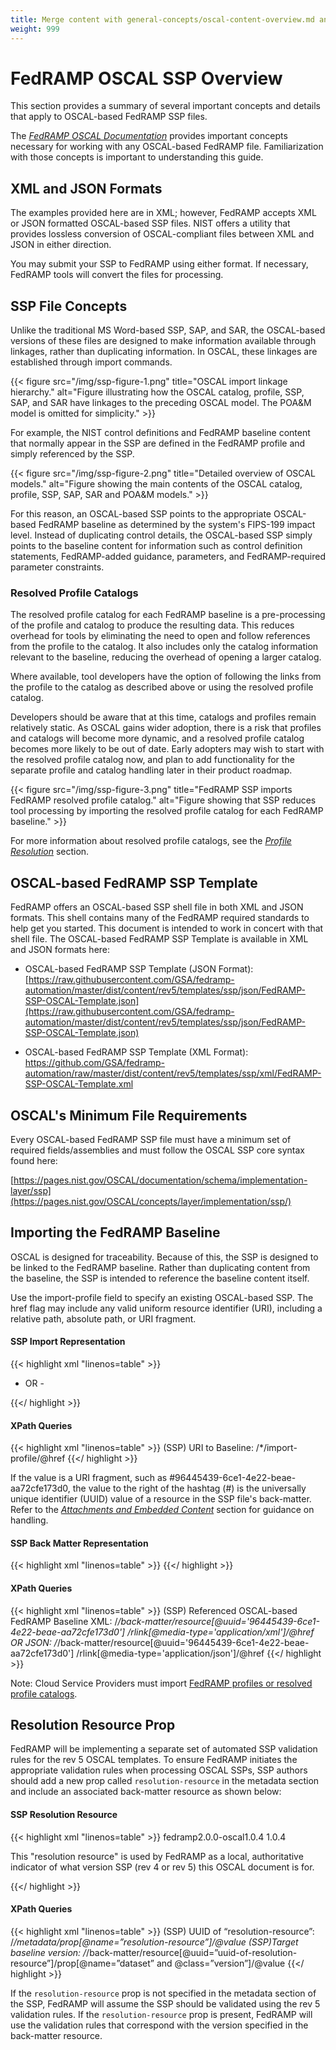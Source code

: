 ```yaml
---
title: Merge content with general-concepts/oscal-content-overview.md and ssp/overview-general.md
weight: 999
---
```



# FedRAMP OSCAL SSP Overview

This section provides a summary of several important concepts and details that apply to OSCAL-based FedRAMP SSP files.

The [*FedRAMP OSCAL Documentation*](/documentation) provides important concepts necessary for working with any OSCAL-based FedRAMP file. Familiarization with those concepts is important to understanding this guide.

## XML and JSON Formats

The examples provided here are in XML; however, FedRAMP accepts XML or JSON formatted OSCAL-based SSP files. NIST offers a utility that provides lossless conversion of OSCAL-compliant files between XML and JSON in either direction.

You may submit your SSP to FedRAMP using either format. If necessary, FedRAMP tools will convert the files for processing.

## SSP File Concepts

Unlike the traditional MS Word-based SSP, SAP, and SAR, the OSCAL-based versions of these files are designed to make information available through linkages, rather than duplicating information. In OSCAL, these linkages are established through import commands.

{{< figure src="/img/ssp-figure-1.png" title="OSCAL import linkage hierarchy." alt="Figure illustrating how the OSCAL catalog, profile, SSP, SAP, and SAR have linkages to the preceding OSCAL model. The POA&M model is omitted for simplicity." >}}

For example, the NIST control definitions and FedRAMP baseline content that normally appear in the SSP are defined in the FedRAMP profile and simply referenced by the SSP.

{{< figure src="/img/ssp-figure-2.png" title="Detailed overview of OSCAL models." alt="Figure showing the main contents of the OSCAL catalog, profile, SSP, SAP, SAR and POA&M models." >}}

For this reason, an OSCAL-based SSP points to the appropriate
OSCAL-based FedRAMP baseline as determined by the system's FIPS-199 impact level. Instead of duplicating control details, the OSCAL-based SSP simply points to the baseline content for information such as control definition statements, FedRAMP-added guidance, parameters, and FedRAMP-required parameter constraints.

### Resolved Profile Catalogs

The resolved profile catalog for each FedRAMP baseline is a pre-processing of the profile and catalog to produce the resulting data. This reduces overhead for tools by eliminating the need to open and follow references from the profile to the catalog. It also includes only the catalog information relevant to the baseline, reducing the overhead of opening a larger catalog.

Where available, tool developers have the option of following the links from the profile to the catalog as described above or using the resolved profile catalog.

Developers should be aware that at this time, catalogs and profiles remain relatively static. As OSCAL gains wider adoption, there is a risk that profiles and catalogs will become more dynamic, and a resolved profile catalog becomes more likely to be out of date. Early adopters may wish to start with the resolved profile catalog now, and plan to add functionality for the separate profile and catalog handling later in their product roadmap.

{{< figure src="/img/ssp-figure-3.png" title="FedRAMP SSP imports FedRAMP resolved profile catalog." alt="Figure showing that SSP reduces tool processing by importing the  resolved profile catalog for each FedRAMP baseline." >}}

For more information about resolved profile catalogs, see the [*Profile Resolution*](/documentation/general-concepts/profile-resolution/) section.

## OSCAL-based FedRAMP SSP Template

FedRAMP offers an OSCAL-based SSP shell file in both XML and JSON formats. This shell contains many of the FedRAMP required standards to help get you started. This document is intended to work in concert with that shell file. The OSCAL-based FedRAMP SSP Template is available in XML and JSON formats here:

-   OSCAL-based FedRAMP SSP Template (JSON Format):\
    [https://raw.githubusercontent.com/GSA/fedramp-automation/master/dist/content/rev5/templates/ssp/json/FedRAMP-SSP-OSCAL-Template.json](https://raw.githubusercontent.com/GSA/fedramp-automation/master/dist/content/rev5/templates/ssp/json/FedRAMP-SSP-OSCAL-Template.json)

-   OSCAL-based FedRAMP SSP Template (XML Format):\
    <https://github.com/GSA/fedramp-automation/raw/master/dist/content/rev5/templates/ssp/xml/FedRAMP-SSP-OSCAL-Template.xml>

## OSCAL's Minimum File Requirements

Every OSCAL-based FedRAMP SSP file must have a minimum set of required
fields/assemblies and must follow the OSCAL SSP core syntax found here:

[https://pages.nist.gov/OSCAL/documentation/schema/implementation-layer/ssp](https://pages.nist.gov/OSCAL/concepts/layer/implementation/ssp/)

## Importing the FedRAMP Baseline

OSCAL is designed for traceability. Because of this, the SSP is designed
to be linked to the FedRAMP baseline. Rather than duplicating content
from the baseline, the SSP is intended to reference the baseline content
itself.

Use the import-profile field to specify an existing OSCAL-based SSP. The
href flag may include any valid uniform resource identifier (URI),
including a relative path, absolute path, or URI fragment.

#### SSP Import Representation
{{< highlight xml "linenos=table" >}}
   <import-profile href="path/to/profile.xml" />

- OR -
   
   <import-profile href="#[uuid-value]" />

{{</ highlight >}}

#### XPath Queries
{{< highlight xml "linenos=table" >}}
  (SSP) URI to Baseline:
    /*/import-profile/@href
{{</ highlight >}}

If the value is a URI fragment, such as
#96445439-6ce1-4e22-beae-aa72cfe173d0, the value to the right of the
hashtag (#) is the universally unique identifier (UUID) value of a
resource in the SSP file's back-matter. Refer to the [*Attachments and Embedded Content*](/documentation/general-concepts/4-expressing-common-fedramp-template-elements-in-oscal/#attachments-and-embedded-content) section for guidance on handling.

#### SSP Back Matter Representation
{{< highlight xml "linenos=table" >}}
    <back-matter>
      <resource uuid="96445439-6ce1-4e22-beae-aa72cfe173d0">
          <title>FedRAMP Moderate Baseline</title>
          <prop name="type" value="baseline" />
          <!-- Specify the XML or JSON file location. Only one required. -->
          <rlink media-type="application/xml" href="./profile.xml" />
          <rlink media-type="application/json" href="./profile.json" />
      </resource>
  </back-matter>
{{</ highlight >}}

#### XPath Queries
{{< highlight xml "linenos=table" >}}
  (SSP) Referenced OSCAL-based FedRAMP Baseline XML: 
    /*/back-matter/resource[@uuid='96445439-6ce1-4e22-beae-aa72cfe173d0'] /rlink[@media-type='application/xml']/@href
  OR JSON:
    /*/back-matter/resource[@uuid='96445439-6ce1-4e22-beae-aa72cfe173d0'] /rlink[@media-type='application/json']/@href
{{</ highlight >}}

Note: Cloud Service Providers must import [FedRAMP profiles or resolved profile catalogs](https://github.com/GSA/fedramp-automation/tree/master/dist/content/rev5/baselines).

## Resolution Resource Prop

FedRAMP will be implementing a separate set of automated SSP validation rules for the rev 5 OSCAL templates. To ensure FedRAMP initiates the appropriate validation rules when processing OSCAL SSPs, SSP authors should add a new prop called `resolution-resource` in the metadata section and include an associated back-matter resource as shown below:

#### SSP Resolution Resource
{{< highlight xml "linenos=table" >}}
  <system-security-plan>
    <metadata>
        <title>FedRAMP System Security Plan (SSP)</title>
        <!-- cut -->
        <version>fedramp2.0.0-oscal1.0.4</version>
        <oscal-version>1.0.4</oscal-version>
        <revisions>
          <revision>
              <!-- cut -->
          </revision>
        </revisions>
        <!-- New rev 5 prop -->
        <prop ns="http://fedramp.gov/ns/oscal" name="resolution-resource"
          value="ace2963d-ecb4-4be5-bdd0-1f6fd7610f41" />
    </metadata>
    <!-- cut -->
    <back-matter>
        <resource uuid="ace2963d-ecb4-4be5-bdd0-1f6fd7610f41">
          <title>Resolution Resource</title>
          <prop name="dataset" class="collection" value="Special Publication"/>
          <prop name="dataset" class="name" value="800-53"/>
          <prop name="dataset" class="version" value="5.0.2"/>
          <prop name="dataset" class="organization" value="gov.nist.csrc"/>
          <remarks>
              <p>This "resolution resource" is used by FedRAMP as a local, authoritative indicator of what version SSP (rev 4 or rev 5) this OSCAL document is for.</p>
          </remarks>
        </resource>
    </back-matter>
  </system-security-plan>
{{</ highlight >}}

#### XPath Queries
{{< highlight xml "linenos=table" >}}
  (SSP) UUID of “resolution-resource”:
    /*/metadata/prop[@name=”resolution-resource”]/@value
  (SSP)Target baseline version:
    /*/back-matter/resource[@uuid=”uuid-of-resolution-resource”]/prop[@name=”dataset” and @class=”version”]/@value
{{</ highlight >}}

If the `resolution-resource` prop is not specified in the metadata section of the SSP, FedRAMP will assume the SSP should be validated using the rev 5 validation rules. If the `resolution-resource` prop is present, FedRAMP will use the validation rules that correspond with the version specified in the back-matter resource.
